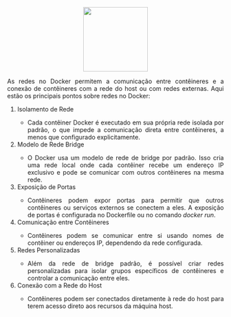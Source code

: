 <div align="center">
  <div>
    <img height = "150" width = "150" src="https://cdn.jsdelivr.net/gh/devicons/devicon/icons/docker/docker-original-wordmark.svg" />
  </div>
</div>

<p style="text-align: justify;">As redes no Docker permitem a comunicação entre contêineres e a conexão de contêineres com a rede do host ou com redes externas. Aqui estão os principais pontos sobre redes no Docker:</p>

<ol>
  <li style="text-align: justify;">Isolamento de Rede</li>
  <ul>
    <li style="text-align: justify;">Cada contêiner Docker é executado em sua própria rede isolada por padrão, o que impede a comunicação direta entre contêineres, a menos que configurado explicitamente.</li>
  </ul>
  <li style="text-align: justify;">Modelo de Rede Bridge</li>
  <ul>
    <li style="text-align: justify;">O Docker usa um modelo de rede de bridge por padrão. Isso cria uma rede local onde cada contêiner recebe um endereço IP exclusivo e pode se comunicar com outros contêineres na mesma rede.</li>
  </ul>
  <li style="text-align: justify;">Exposição de Portas</li>
  <ul>
    <li style="text-align: justify;">Contêineres podem expor portas para permitir que outros contêineres ou serviços externos se conectem a eles. A exposição de portas é configurada no Dockerfile ou no comando <i>docker run</i>.</li>
  </ul>
  <li style="text-align: justify;">Comunicação entre Contêineres</li>
  <ul>
    <li style="text-align: justify;">Contêineres podem se comunicar entre si usando nomes de contêiner ou endereços IP, dependendo da rede configurada.</li>
  </ul>
  <li style="text-align: justify;">Redes Personalizadas</li>
  <ul>
    <li style="text-align: justify;">Além da rede de bridge padrão, é possível criar redes personalizadas para isolar grupos específicos de contêineres e controlar a comunicação entre eles.</li>
  </ul>
  <li style="text-align: justify;">Conexão com a Rede do Host</li>
  <ul>
    <li style="text-align: justify;">Contêineres podem ser conectados diretamente à rede do host para terem acesso direto aos recursos da máquina host.</li>
  </ul>
</ol>